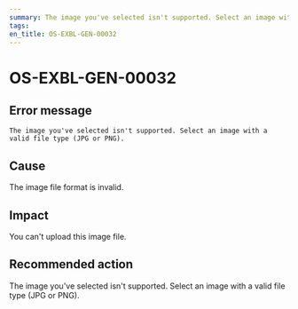 ```yaml
---
summary: The image you've selected isn't supported. Select an image with a valid file type (JPG or PNG).
tags:
en_title: OS-EXBL-GEN-00032
---
```


# OS-EXBL-GEN-00032

## Error message

`The image you've selected isn't supported. Select an image with a valid file type (JPG or PNG).`

## Cause

The image file format is invalid.

## Impact

You can't upload this image file.

## Recommended action

The image you've selected isn't supported. Select an image with a valid file type (JPG or PNG).
